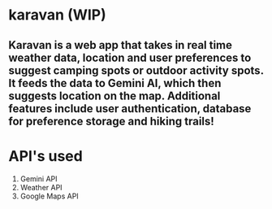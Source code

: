 # karavan (WIP)

Karavan is a web app that takes in real time weather data, location and user preferences to suggest camping spots or outdoor activity spots. It feeds the data to Gemini AI, which then suggests location on the map. Additional features include user authentication, database for preference storage and hiking trails!
----------------------------------------------------------------------------------------------------------------
# API's used
1. Gemini API
2. Weather API
3. Google Maps API
